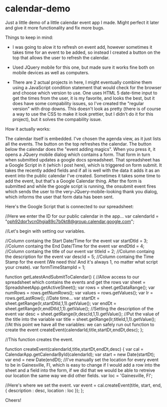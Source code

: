 # calendar-demo
Just a little demo of a little calendar event app I made. Might perfect it later and give it more functionality and fix more bugs.


Things to keep in mind:

- I was going to alow it to refresh on event add, however sometimes it takes time for an event to be added, so instead I created a button on the top that allows the user to refresh the calendar.

- Used JQuery mobile for this one, but made sure it works fine both on mobile devices as well as computers.

- There are 2 actual projects in here, I might eventually combine them using a JavaScript condition statement that would check for the browser and choose which version to use. One uses HTML 5 date-time input to get the times from the user, it is my favorite, and looks the best, but it does have some compability issues, so I've created the "regular version" with drop downs. This doesn't look as pretty (there is of course a way to use the CSS to make it look prettier, but I didn't do it for this project), but it solves the compability issue. 

How it actually works:

The calendar itself is embedded. I've chosen the agenda view, as it just lists all the events. The button on the top refreshes the calendar. The button below the calendar does the "event adding magics". When you press it, it opens a JQuery mobile dialog which contains a form. That form in turn when submitted updates a google docs spreadsheet. That spreadsheet has a Google Script in it (which I post here), which is triggered on form submit. It takes the recently added fields and if all is well with the data it adds it as an event into the public calendar I've created. Sometimes it takes some time to add the event, but that's a Google Calendar thing. After the form is submitted and while the google script is running, the onsubmit event fires which sends the user to the very-JQuery-mobile-looking thank you dialog, which informs the user that form data has been sent.

Here's the Google Script that is connected to our spreadsheet:

//Here we enter the ID for our public calendar in the app...
var calendarId = "oph92dqr1vcn0hgia89c7b0kt8@group.calendar.google.com";
 
//Let's begin with setting our variables.
 
//Column containg the Start Date/Time for the event
var startDtId = 3;
//Column containg the End Date/Time for the event
var endDtId = 4;
//Column containg the title of our event
var titleId = 2;
//Column containg the description for the event
var descId = 5;
//Column containg the Time Stamp for the event (We need this! And it's always 1, no matter what script your create).
var formTimeStampId = 1;
 
function getLatestAndSubmitToCalendar() {
//Allow access to our spreadsheet which contains the events and get the rows
  var sheet = SpreadsheetApp.getActiveSheet();
  var rows = sheet.getDataRange();
  var numRows = rows.getNumRows();
  var values = rows.getValues();
  var lr = rows.getLastRow();
//Date time...
  var startDt = sheet.getRange(lr,startDtId,1,1).getValue();
  var endDt = sheet.getRange(lr,endDtId,1,1).getValue();
//Setting the description of the event
  var desc = sheet.getRange(lr,descId,1,1).getValue();
//Put the value of the title into the variable
  var title = sheet.getRange(lr,titleId,1,1).getValue();
  //At this point we have all the variables: we can safely run out function to create the event
    createEvent(calendarId,title,startDt,endDt,desc);
};
 
 //This function creates the event.
 
function createEvent(calendarId,title,startDt,endDt,desc) {
  var cal = CalendarApp.getCalendarById(calendarId);
  var start = new Date(startDt);
  var end = new Date(endDt);
//I've manually set the location for every event to be in Gainesville, Fl, which is easy to change if I would add a row into the sheet and a field into the form, if we did that we would be able to retreive our location the same way we did other fields.
  var loc = 'Gainesville, Fl';
 
//Here's where we set the event. 
  var event = cal.createEvent(title, start, end, {
      description : desc,
      location : loc
  });
};


Cheers!
